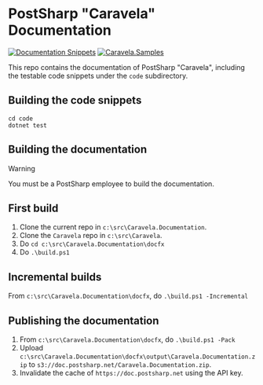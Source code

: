 # PostSharp "Caravela" Documentation

[![Documentation Snippets](https://github.com/postsharp/Caravela.Documentation/actions/workflows/main.yml/badge.svg)](https://github.com/postsharp/Caravela.Documentation/actions/workflows/main.yml) [![Caravela.Samples](https://github.com/postsharp/Caravela.Samples/actions/workflows/main.yml/badge.svg)](https://github.com/postsharp/Caravela.Samples/actions/workflows/main.yml)

This repo contains the documentation of PostSharp "Caravela", including the testable code snippets under the `code` subdirectory.


## Building the code snippets

```
cd code
dotnet test
```

## Building the documentation

> [!WARNING]
> You must be a PostSharp employee to build the documentation.

## First build

1. Clone the current repo in `c:\src\Caravela.Documentation`.
2. Clone the `Caravela` repo in `c:\src\Caravela`.
3. Do `cd c:\src\Caravela.Documentation\docfx`
4. Do `.\build.ps1`

## Incremental builds

From `c:\src\Caravela.Documentation\docfx`, do `.\build.ps1 -Incremental`

## Publishing the documentation

1. From `c:\src\Caravela.Documentation\docfx`, do `.\build.ps1 -Pack`
2. Upload `c:\src\Caravela.Documentation\docfx\output\Caravela.Documentation.zip` to `s3://doc.postsharp.net/Caravela.Documentation.zip`.
3. Invalidate the cache of `https://doc.postsharp.net` using the API key.




